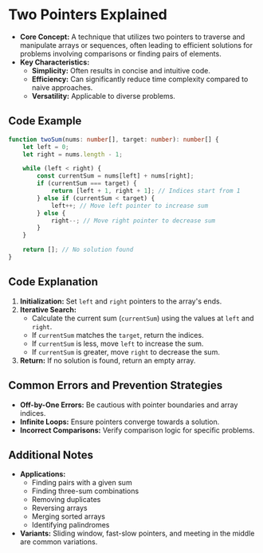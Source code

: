 # Two Pointers Explained
- **Core Concept:** A technique that utilizes two pointers to traverse and manipulate arrays or sequences, often leading to efficient solutions for problems involving comparisons or finding pairs of elements.
- **Key Characteristics:**
  - **Simplicity:** Often results in concise and intuitive code.
  - **Efficiency:** Can significantly reduce time complexity compared to naive approaches.
  - **Versatility:** Applicable to diverse problems.

## Code Example
```ts
function twoSum(nums: number[], target: number): number[] {
    let left = 0;
    let right = nums.length - 1;

    while (left < right) {
        const currentSum = nums[left] + nums[right];
        if (currentSum === target) {
            return [left + 1, right + 1]; // Indices start from 1
        } else if (currentSum < target) {
            left++; // Move left pointer to increase sum
        } else {
            right--; // Move right pointer to decrease sum
        }
    }

    return []; // No solution found
}
```

## Code Explanation
1. **Initialization:** Set `left` and `right` pointers to the array's ends.
2. **Iterative Search:**
   - Calculate the current sum (`currentSum`) using the values at `left` and `right`.
   - If `currentSum` matches the `target`, return the indices.
   - If `currentSum` is less, move `left` to increase the sum.
   - If `currentSum` is greater, move `right` to decrease the sum.
3. **Return:** If no solution is found, return an empty array.

## Common Errors and Prevention Strategies
- **Off-by-One Errors:** Be cautious with pointer boundaries and array indices.
- **Infinite Loops:** Ensure pointers converge towards a solution.
- **Incorrect Comparisons:** Verify comparison logic for specific problems.

## Additional Notes
- **Applications:**
  - Finding pairs with a given sum
  - Finding three-sum combinations
  - Removing duplicates
  - Reversing arrays
  - Merging sorted arrays
  - Identifying palindromes
- **Variants:** Sliding window, fast-slow pointers, and meeting in the middle are common variations.
